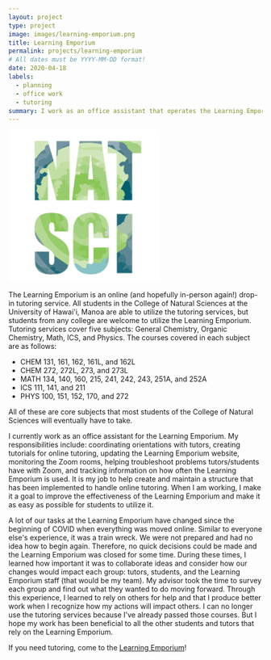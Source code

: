 ```yaml
---
layout: project
type: project
image: images/learning-emporium.png
title: Learning Emporium
permalink: projects/learning-emporium
# All dates must be YYYY-MM-DD format!
date: 2020-04-18
labels:
  - planning
  - office work
  - tutoring
summary: I work as an office assistant that operates the Learning Emporium at UH Manoa.
---
```


<div class="ui small rounded images">
  <img class="ui image" src="../images/learning-emporium.png">
</div>

The Learning Emporium is an online (and hopefully in-person again!) drop-in tutoring service. All students in the College of Natural Sciences at the University of Hawai'i, Manoa are able to utilize the tutoring services, but students from any college are welcome to utilize the Learning Emporium. 
Tutoring services cover five subjects: General Chemistry, Organic Chemistry, Math, ICS, and Physics. The courses covered in each subject are as follows:  
  - CHEM 131, 161, 162, 161L, and 162L
  - CHEM 272, 272L, 273, and 273L
  - MATH 134, 140, 160, 215, 241, 242, 243, 251A, and 252A
  - ICS 111, 141, and 211
  - PHYS 100, 151, 152, 170, and 272

All of these are core subjects that most students of the College of Natural Sciences will eventually have to take.

I currently work as an office assistant for the Learning Emporium. My responsibilities include: coordinating orientations with tutors, creating tutorials for online tutoring, updating the Learning Emporium website, monitoring the Zoom rooms, helping troubleshoot problems tutors/students have with Zoom, and tracking information on how often the Learning Emporium is used. It is my job to help create and maintain a structure that has been implemented to handle online tutoring. When I am working, I make it a goal to improve the effectiveness of the Learning Emporium and make it as easy as possible for students to utilize it. 

A lot of our tasks at the Learning Emporium have changed since the beginning of COVID when everything was moved online. Similar to everyone else's experience, it was a train wreck. We were not prepared and had no idea how to begin again. Therefore, no quick decisions could be made and the Learning Emporium was closed for some time. During these times, I learned how important it was to collaborate ideas and consider how our changes would impact each group: tutors, students, and the Learning Emporium staff (that would be my team). My advisor took the time to survey each group and find out what they wanted to do moving forward. Through this experience, I learned to rely on others for help and that I produce better work when I recognize how my actions will impact others. I can no longer use the tutoring services because I've already passed those courses. But I hope my work has been beneficial to all the other students and tutors that rely on the Learning Emporium.

If you need tutoring, come to the <a href="https://uhnatsci.org/emporium/tutorschedules.php">Learning Emporium</a>!
